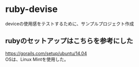 # ruby-devise
deviceの使用感をテストするために、サンプルプロジェクト作成

## rubyのセットアップはこちらを参考にした
https://gorails.com/setup/ubuntu/14.04  
OSは、Linux Mintを使用した。
